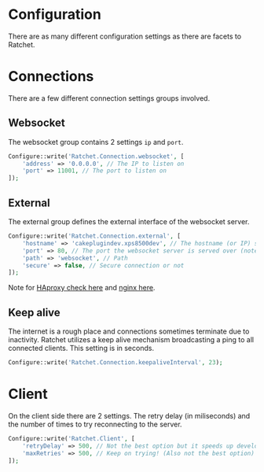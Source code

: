 Configuration
=============

There are as many different configuration settings as there are facets to Ratchet.

# Connections #

There are a few different connection settings groups involved.

## Websocket ##

The websocket group contains 2 settings `ip` and `port`.

```php
Configure::write('Ratchet.Connection.websocket', [
    'address' => '0.0.0.0', // The IP to listen on
    'port' => 11001, // The port to listen on
]);
```


## External ##

The external group defines the external interface of the websocket server.

```php
Configure::write('Ratchet.Connection.external', [
    'hostname' => 'cakeplugindev.xps8500dev', // The hostname (or IP) serving the websocket server
    'port' => 80, // The port the websocket server is served over (note that this can be on the same ort as your HTTP server due to proxies like HAproxy or nginx)
    'path' => 'websocket', // Path
    'secure' => false, // Secure connection or not
]);
```

Note for [HAproxy check here](http://socketo.me/docs/deploy#serverconfiguration) and [nginx here](http://blog.wyrihaximus.net/2013/05/serving-websockets-and-cakephp-on-the-same-domain-and-port-with-nginx/).

## Keep alive ##

The internet is a rough place and connections sometimes terminate due to inactivity. Ratchet utilizes a keep alive mechanism broadcasting a ping to all connected clients. This setting is in seconds.

```php
Configure::write('Ratchet.Connection.keepaliveInterval', 23);
```

# Client #

On the client side there are 2 settings. The retry delay (in miliseconds) and the number of times to try reconnecting to the server.

```php
Configure::write('Ratchet.Client', [
	'retryDelay' => 500, // Not the best option but it speeds up development
	'maxRetries' => 500, // Keep on trying! (Also not the best option)
]);
```

